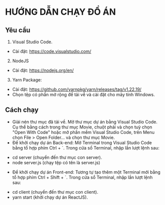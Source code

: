 # HƯỚNG DẪN CHẠY ĐỒ ÁN
## Yêu cầu
1. Visual Studio Code.
- Cài đặt: https://code.visualstudio.com/

2. NodeJS
- Cài đặt: https://nodejs.org/en/

3. Yarn Package:
- Cài đặt: https://github.com/yarnpkg/yarn/releases/tag/v1.22.19/
- Chọn tệp có phần mở rộng để tải về và cài đặt cho máy tính Windows.

## Cách chạy
- Giải nén thư mục đã tải về. Mở thư mục dự án bằng Visual Studio Code. Cụ thể bằng cách trong thư mục Movie, chuột phải và chọn tuỳ chọn "Open With Code" hoặc mở phần mềm Visual Studio Code, trên Menu chọn File > Open Folder... và chọn thư mục Movie.
- Để khởi chạy dự án Back-end: Mở Terminal trong Visual Studio Code bằng tổ hợp phím Ctrl + `. Trong cửa sổ Terminal, nhập lần lượt lệnh sau: 
+ cd server (chuyển đến thư mục con server).
+ node server.js (chạy tệp có tên là server.js)
- Để khởi chạy dự án Front-end: Tương tự tạo thêm một Terminal mới bằng tổ hợp phím Ctrl + Shift + `. Trong cửa sổ Terminal, nhập lần lượt lệnh sau:
+ cd client (chuyển đến thư mục con client).
+ yarn start (khởi chạy dự án ReactJS).

